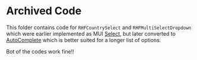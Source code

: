 # Archived Code

This folder contains code for `RHFCountrySelect` and `RHFMultiSelectDropdown` which were earlier implemented as MUI [Select](), but later converted to [AutoComplete]() which is better suited for a longer list of options.

Bot of the codes work fine!!